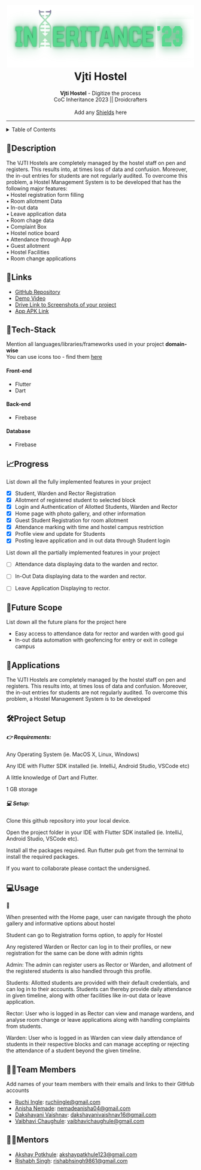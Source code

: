 <h1 align="center">
  <a href="https://github.com/CommunityOfCoders/Inheritance-2023">
    <img src="./Untitled.png" alt="CoC Inheritance 2022" width="500" height="166">
  </a>
  <br>
  Vjti Hostel
</h1>

<div align="center">
   <strong>Vjti Hostel</strong> - Digitize the process<br>
  CoC Inheritance 2023 || Droidcrafters <br> <br>
  Add any <a href="https://shields.io/">Shields</a> here
</div>
<hr>

<details>
<summary>Table of Contents</summary>

- [Description](#description)
- [Links](#links)
- [Tech Stack](#tech-stack)
- [Progress](#progress)
- [Future Scope](#future-scope)
- [Applications](#applications)
- [Project Setup](#project-setup)
- [Usage](#usage)
- [Team Members](#team-members)
- [Mentors](#mentors)
- [Screenshots](#screenshots)

</details>

## 📝Description

The VJTI Hostels are completely managed by the hostel staff on pen and 
registers. This results into, at times loss of data and confusion. Moreover, the in-out 
entries for students are not regularly audited. 
To overcome this problem, a Hostel Management System is to be developed 
that has the following major features: <br>
• Hostel registration form filling <br>
• Room allotment Data <br>
• In-out data <br>
• Leave application data <br>
• Room chage data <br>
• Complaint Box<br>
• Hostel notice board<br>
• Attendance through App<br>
• Guest allotment <br>
• Hostel Facilities <br>
• Room change applications<br>

## 🔗Links

- [GitHub Repository](https://github.com/anisha-n12/hostel_app)
- [Demo Video]()
- [Drive Link to Screenshots of your project](https://drive.google.com/drive/folders/1tcwdsgl2x5XUlhi_gQb5axRqD4oVaecG?usp=sharing)
- [App APK Link]()




## 🤖Tech-Stack

Mention all languages/libraries/frameworks used in your project **domain-wise**   
You can use icons too - find them [here](https://github.com/get-icon/geticon) 

#### Front-end
- Flutter
- Dart

#### Back-end
- Firebase

#### Database
- Firebase


## 📈Progress

List down all the fully implemented features in your project

- [x] Student, Warden and Rector Registration
- [x] Allotment of registered student to selected block
- [x] Login and Authentication of Allotted Students, Warden and Rector
- [x] Home page with photo gallery, and other information
- [x] Guest Student Registration for room allotment
- [x] Attendance marking with time and hostel campus restriction
- [x] Profile view and update for Students
- [x] Posting leave application and in out data through Student login

List down all the partially implemented features in your project

- [ ] Attendance data displaying data to the warden and rector.

- [ ] In-Out Data  displaying data to the warden and rector.

- [ ] Leave Application  Displaying to rector.

## 🔮Future Scope

List down all the future plans for the project here

- Easy access to attendance data for rector and warden with good gui
- In-out data automation with geofencing for entry or exit in college campus

## 💸Applications

The VJTI Hostels are completely managed by the hostel staff on pen and 
registers. This results into, at times loss of data and confusion. Moreover, the in-out 
entries for students are not regularly audited. 
To overcome this problem, a Hostel Management System is to be developed

## 🛠Project Setup
##### 👉 Requirements:

Any Operating System (ie. MacOS X, Linux, Windows)

Any IDE with Flutter SDK installed (ie. IntelliJ, Android Studio, VSCode etc)

A little knowledge of Dart and Flutter.

1 GB storage

##### 💻 Setup:

Clone this github repository into your local device.

Open the project folder in your IDE with Flutter SDK installed (ie. IntelliJ, Android Studio, VSCode etc).

Install all the packages required. Run flutter pub get from the terminal to install the required packages.

If you want to collaborate please contact the undersigned.

## 💻Usage
👤 

When presented with the Home page, user can navigate through the photo gallery and informative options about hostel

Student can go to Registration forms option, to apply for Hostel

Any registered Warden or Rector can log in to their profiles, or new registration for the same can be done with admin rights

Admin:
The admin can register users as Rector or Warden, and allotment of the registered students is also handled through this profile.

Students:
Allotted students are provided with their default credentials, and can log in to their accounts.
Students can thereby provide daily attendance in given timeline, along with other facilities like in-out data or leave application.

Rector:
User who is logged in as Rector can view and manage wardens, and analyse room change or leave applications along with handling complaints from students.

Warden:
User who is logged in as Warden can view daily attendance of students in their respective blocks and can manage accepting or rejecting the attendance of a student beyond the given timeline.


## 👨‍💻Team Members

Add names of your team members with their emails and links to their GitHub accounts

- [Ruchi Ingle](https://github.com/): ruchiingle@gmail.com
- [Anisha Nemade](https://github.com/anisha_n12): nemadeanisha04@gmail.com
- [Dakshayani Vaishnav](https://github.com/): dakshayanivaishnav16@gmail.com
- [Vaibhavi Chaughule](https://github.com/): vaibhavichaughule@gmail.com


## 👨‍🏫Mentors

- [Akshay Potkhule](https://github.com/akshay-git20):  akshaypatkhule123@gmail.com
- [Rishabh Singh](https://github.com/rishabhsingh9861): rishabhsingh9861@gmail.com

